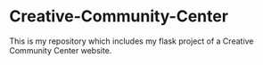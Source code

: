 # Creative-Community-Center
This is my repository which includes my flask project of a Creative Community Center website.
